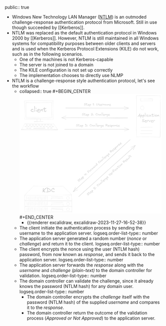 public:: true

- Windows New Technology LAN Manager ([NTLM](https://learn.microsoft.com/en-us/openspecs/windows_protocols/ms-nlmp/b38c36ed-2804-4868-a9ff-8dd3182128e4?redirectedfrom=MSDN)) is an outmoded challenge-response authentication protocol from Microsoft. Still in use though succeeded by [[Kerberos]].
- NTLM was replaced as the default authentication protocol in Windows 2000 by [[Kerberos]]. However, NTLM is still maintained in all Windows systems for compatibility purposes between older clients and servers and is used when the Kerberos Protocol Extensions (KILE) do not work, such as in the following scenarios.
	- One of the machines is not Kerberos-capable
	- The server is not joined to a domain
	- The KILE configuration is not set up correctly
	- The implementation chooses to directly use NLMP
- NTLM is a challenge-response style authentication protocol, let's see the workflow
	- collapsed:: true
	  #+BEGIN_CENTER
	  ![image.png](../assets/image_1701101051092_0.png)
	  #+END_CENTER
		- {{renderer excalidraw, excalidraw-2023-11-27-16-52-38}}
	- The client initiate the authentication process by sending the username to the application server.
	  logseq.order-list-type:: number
	- The application server generated a random number (*nonce* or *challenge*) and return it to the client.
	  logseq.order-list-type:: number
	- The client encrypts the nonce using the user (NTLM hash) password, from now known as *response*, and sends it back to the application server.
	  logseq.order-list-type:: number
	- The application server forwards the *response* along with the *username* and *challenge (plain-text)* to the domain controller for validation.
	  logseq.order-list-type:: number
	- The domain controller can validate the challenge, since it already knows the password (NTLM hash) for any domain user.
	  logseq.order-list-type:: number
		- The domain controller encrypts the *challenge* itself with the password (NTLM hash) of the supplied *username* and compares it to the *response*.
		- The domain controller return the outcome of the validation process (*Approved or Not Approved*) to the application server.